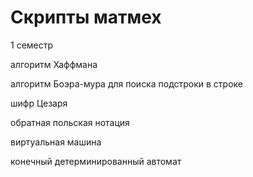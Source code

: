 <h1 align="left">Скрипты матмех</h1>
<p align="left">
1 семестр
  
алгоритм Хаффмана
  
алгоритм Боэра-мура для поиска подстроки в строке
  
шифр Цезаря
  
обратная польская нотация
  
виртуальная машина
  
конечный детерминированный автомат
